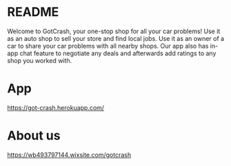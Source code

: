 # README

Welcome to GotCrash, your one-stop shop for all your car problems! Use it as an auto shop to sell your store and find local jobs. Use it as an owner of a car to share your car problems with all nearby shops. Our app also has in-app chat feature to negotiate any deals and afterwards add ratings to any shop you worked with.

# App
https://got-crash.herokuapp.com/

# About us
https://wb493797144.wixsite.com/gotcrash
